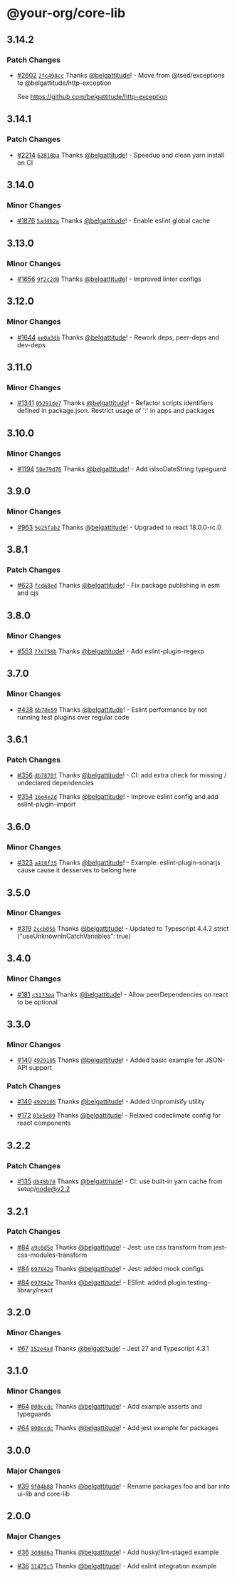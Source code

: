 # @your-org/core-lib

## 3.14.2

### Patch Changes

- [#2602](https://github.com/belgattitude/nextjs-monorepo-example/pull/2602) [`2fc498cc`](https://github.com/belgattitude/nextjs-monorepo-example/commit/2fc498cc928c9a577fa4c4a0112f910e0c24f176) Thanks [@belgattitude](https://github.com/belgattitude)! - Move from @tsed/exceptions to @belgattitude/http-exception

  See https://github.com/belgattitude/http-exception

## 3.14.1

### Patch Changes

- [#2214](https://github.com/belgattitude/nextjs-monorepo-example/pull/2214) [`62818ba`](https://github.com/belgattitude/nextjs-monorepo-example/commit/62818badff67ce032a209fe9217c319271833ddc) Thanks [@belgattitude](https://github.com/belgattitude)! - Speedup and clean yarn install on CI

## 3.14.0

### Minor Changes

- [#1876](https://github.com/belgattitude/nextjs-monorepo-example/pull/1876) [`5ad462a`](https://github.com/belgattitude/nextjs-monorepo-example/commit/5ad462a9a621564366c7a0ef0a77899fc855de85) Thanks [@belgattitude](https://github.com/belgattitude)! - Enable eslint global cache

## 3.13.0

### Minor Changes

- [#1656](https://github.com/belgattitude/nextjs-monorepo-example/pull/1656) [`9f2c2d0`](https://github.com/belgattitude/nextjs-monorepo-example/commit/9f2c2d049cfb87a3023a38b096f07f998862e3f6) Thanks [@belgattitude](https://github.com/belgattitude)! - Improved linter configs

## 3.12.0

### Minor Changes

- [#1644](https://github.com/belgattitude/nextjs-monorepo-example/pull/1644) [`ee0a3db`](https://github.com/belgattitude/nextjs-monorepo-example/commit/ee0a3dbd664c33d7149302ae3f776951dbd50492) Thanks [@belgattitude](https://github.com/belgattitude)! - Rework deps, peer-deps and dev-deps

## 3.11.0

### Minor Changes

- [#1341](https://github.com/belgattitude/nextjs-monorepo-example/pull/1341) [`05291de7`](https://github.com/belgattitude/nextjs-monorepo-example/commit/05291de7deeed720e8b7271d339050116b448177) Thanks [@belgattitude](https://github.com/belgattitude)! - Refactor scripts identifiers defined in package.json. Restrict usage of ':' in apps and packages

## 3.10.0

### Minor Changes

- [#1194](https://github.com/belgattitude/nextjs-monorepo-example/pull/1194) [`50e79d76`](https://github.com/belgattitude/nextjs-monorepo-example/commit/50e79d7659a13a0715e864c5b4aff3bf999afcfe) Thanks [@belgattitude](https://github.com/belgattitude)! - Add isIsoDateString typeguard

## 3.9.0

### Minor Changes

- [#963](https://github.com/belgattitude/nextjs-monorepo-example/pull/963) [`5e25fab2`](https://github.com/belgattitude/nextjs-monorepo-example/commit/5e25fab2f0d620e999f536a1fb8e0ef45d56fd64) Thanks [@belgattitude](https://github.com/belgattitude)! - Upgraded to react 18.0.0-rc.0

## 3.8.1

### Patch Changes

- [#623](https://github.com/belgattitude/nextjs-monorepo-example/pull/623) [`fcd68ed`](https://github.com/belgattitude/nextjs-monorepo-example/commit/fcd68ed476734fefda85f5ffa2cf82cbd1502aa6) Thanks [@belgattitude](https://github.com/belgattitude)! - Fix package publishing in esm and cjs

## 3.8.0

### Minor Changes

- [#553](https://github.com/belgattitude/nextjs-monorepo-example/pull/553) [`77e758b`](https://github.com/belgattitude/nextjs-monorepo-example/commit/77e758bbed1bc4f13b99cdd0ed90fa11fde9518f) Thanks [@belgattitude](https://github.com/belgattitude)! - Add eslint-plugin-regexp

## 3.7.0

### Minor Changes

- [#438](https://github.com/belgattitude/nextjs-monorepo-example/pull/438) [`6b78e59`](https://github.com/belgattitude/nextjs-monorepo-example/commit/6b78e59e4933814e69c26c86743a5b003c92dc2a) Thanks [@belgattitude](https://github.com/belgattitude)! - Eslint performance by not running test plugins over regular code

## 3.6.1

### Patch Changes

- [#356](https://github.com/belgattitude/nextjs-monorepo-example/pull/356) [`db7870f`](https://github.com/belgattitude/nextjs-monorepo-example/commit/db7870fbef1ac0422e8d142ab6bcd7d593abd685) Thanks [@belgattitude](https://github.com/belgattitude)! - CI: add extra check for missing / undeclared dependencies

* [#354](https://github.com/belgattitude/nextjs-monorepo-example/pull/354) [`16e4e2d`](https://github.com/belgattitude/nextjs-monorepo-example/commit/16e4e2d7b6023a0cc9bf62120d7b5b8e223740b5) Thanks [@belgattitude](https://github.com/belgattitude)! - Improve eslint config and add eslint-plugin-import

## 3.6.0

### Minor Changes

- [#323](https://github.com/belgattitude/nextjs-monorepo-example/pull/323) [`a416f35`](https://github.com/belgattitude/nextjs-monorepo-example/commit/a416f3550dd0bb8412297295206f586630e586c0) Thanks [@belgattitude](https://github.com/belgattitude)! - Example: eslint-plugin-sonarjs cause cause it desserves to belong here

## 3.5.0

### Minor Changes

- [#319](https://github.com/belgattitude/nextjs-monorepo-example/pull/319) [`2ccb056`](https://github.com/belgattitude/nextjs-monorepo-example/commit/2ccb056660dfd84a75e1a8733e56cc8d9b3fd353) Thanks [@belgattitude](https://github.com/belgattitude)! - Updated to Typescript 4.4.2 strict ("useUnknownInCatchVariables": true)

## 3.4.0

### Minor Changes

- [#181](https://github.com/belgattitude/nextjs-monorepo-example/pull/181) [`c5173ea`](https://github.com/belgattitude/nextjs-monorepo-example/commit/c5173ea4d9ae5f476c0434ad25a6ff7735350e06) Thanks [@belgattitude](https://github.com/belgattitude)! - Allow peerDependencies on react to be optional

## 3.3.0

### Minor Changes

- [#140](https://github.com/belgattitude/nextjs-monorepo-example/pull/140) [`4929105`](https://github.com/belgattitude/nextjs-monorepo-example/commit/4929105635b9bfd460a5653ceb8cb05353bb9a8f) Thanks [@belgattitude](https://github.com/belgattitude)! - Added basic example for JSON-API support

### Patch Changes

- [#140](https://github.com/belgattitude/nextjs-monorepo-example/pull/140) [`4929105`](https://github.com/belgattitude/nextjs-monorepo-example/commit/4929105635b9bfd460a5653ceb8cb05353bb9a8f) Thanks [@belgattitude](https://github.com/belgattitude)! - Added Unpromisify utility

* [#172](https://github.com/belgattitude/nextjs-monorepo-example/pull/172) [`01e5e89`](https://github.com/belgattitude/nextjs-monorepo-example/commit/01e5e89e028029c5ef415f2f825d022f96a97fd4) Thanks [@belgattitude](https://github.com/belgattitude)! - Relaxed codeclimate config for react components

## 3.2.2

### Patch Changes

- [#135](https://github.com/belgattitude/nextjs-monorepo-example/pull/135) [`d548b70`](https://github.com/belgattitude/nextjs-monorepo-example/commit/d548b70b53baaa67d6de4e8a7c6254b59db3ced3) Thanks [@belgattitude](https://github.com/belgattitude)! - CI: use built-in yarn cache from setup/node@v2.2

## 3.2.1

### Patch Changes

- [#84](https://github.com/belgattitude/nextjs-monorepo-example/pull/84) [`a9c0d5e`](https://github.com/belgattitude/nextjs-monorepo-example/commit/a9c0d5e2651732ab23f1a335acddd23aef5a6b88) Thanks [@belgattitude](https://github.com/belgattitude)! - Jest: use css transform from jest-css-modules-transform

* [#84](https://github.com/belgattitude/nextjs-monorepo-example/pull/84) [`697842e`](https://github.com/belgattitude/nextjs-monorepo-example/commit/697842e913bd7164b21b51c9c9adb943b0904293) Thanks [@belgattitude](https://github.com/belgattitude)! - Jest: added mock configs

- [#84](https://github.com/belgattitude/nextjs-monorepo-example/pull/84) [`697842e`](https://github.com/belgattitude/nextjs-monorepo-example/commit/697842e913bd7164b21b51c9c9adb943b0904293) Thanks [@belgattitude](https://github.com/belgattitude)! - ESlint: added plugin:testing-library/react

## 3.2.0

### Minor Changes

- [#67](https://github.com/belgattitude/nextjs-monorepo-example/pull/67) [`152e4ad`](https://github.com/belgattitude/nextjs-monorepo-example/commit/152e4adc8be95f192b066f75ef4bb2dd42c46d12) Thanks [@belgattitude](https://github.com/belgattitude)! - Jest 27 and Typescript 4.3.1

## 3.1.0

### Minor Changes

- [#64](https://github.com/belgattitude/nextjs-monorepo-example/pull/64) [`800ccdc`](https://github.com/belgattitude/nextjs-monorepo-example/commit/800ccdcc93884157d4b9535272625a5a5719e83d) Thanks [@belgattitude](https://github.com/belgattitude)! - Add example asserts and typeguards

* [#64](https://github.com/belgattitude/nextjs-monorepo-example/pull/64) [`800ccdc`](https://github.com/belgattitude/nextjs-monorepo-example/commit/800ccdcc93884157d4b9535272625a5a5719e83d) Thanks [@belgattitude](https://github.com/belgattitude)! - Add jest example for packages

## 3.0.0

### Major Changes

- [#39](https://github.com/belgattitude/nextjs-monorepo-example/pull/39) [`9f04b88`](https://github.com/belgattitude/nextjs-monorepo-example/commit/9f04b88d966e804ddc12e79372b3ac14f7330b86) Thanks [@belgattitude](https://github.com/belgattitude)! - Rename packages foo and bar into ui-lib and core-lib

## 2.0.0

### Major Changes

- [#36](https://github.com/belgattitude/nextjs-monorepo-example/pull/36) [`3dd0d6a`](https://github.com/belgattitude/nextjs-monorepo-example/commit/3dd0d6a1ff20c49d4ad71907ea243287fbc36890) Thanks [@belgattitude](https://github.com/belgattitude)! - Add husky/lint-staged example

- [#36](https://github.com/belgattitude/nextjs-monorepo-example/pull/36) [`31475c5`](https://github.com/belgattitude/nextjs-monorepo-example/commit/31475c58ca1ebc155f178240468d0d6a9d323e34) Thanks [@belgattitude](https://github.com/belgattitude)! - Add eslint integration example
